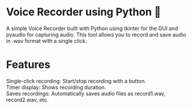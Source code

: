 # Voice Recorder using Python 🎤
A simple Voice Recorder built with Python using tkinter for the GUI and pyaudio for capturing audio. This tool allows you to record and save audio in .wav format with a single click.

# Features<br/>
Single-click recording: Start/stop recording with a button.<br/>
Timer display: Shows recording duration.<br/>
Saves recordings: Automatically saves audio files as record1.wav, record2.wav, etc.

